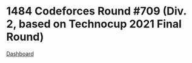 # 1484 Codeforces Round #709 (Div. 2, based on Technocup 2021 Final Round)
[Dashboard](https://codeforces.com/contest/1484)
